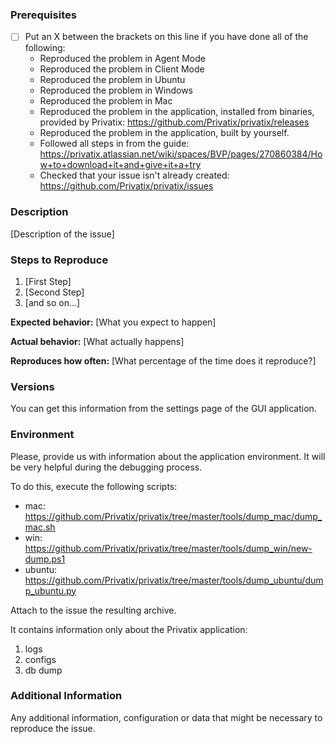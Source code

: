 

### Prerequisites

* [ ] Put an X between the brackets on this line if you have done all of the following:
    * Reproduced the problem in Agent Mode
    * Reproduced the problem in Client Mode
    * Reproduced the problem in Ubuntu
    * Reproduced the problem in Windows
    * Reproduced the problem in Mac
    * Reproduced the problem in the application, installed from binaries, provided by Privatix: https://github.com/Privatix/privatix/releases
    * Reproduced the problem in the application, built by yourself.
    * Followed all steps in from the guide: https://privatix.atlassian.net/wiki/spaces/BVP/pages/270860384/How+to+download+it+and+give+it+a+try
    * Checked that your issue isn't already created: https://github.com/Privatix/privatix/issues

### Description

[Description of the issue]

### Steps to Reproduce

1. [First Step]
2. [Second Step]
3. [and so on...]

**Expected behavior:** [What you expect to happen]

**Actual behavior:** [What actually happens]

**Reproduces how often:** [What percentage of the time does it reproduce?]

### Versions

You can get this information from the settings page of the GUI application.

### Environment

Please, provide us with information about the application environment. It will be 
very helpful during the debugging process.

To do this, execute the following scripts:
* mac: https://github.com/Privatix/privatix/tree/master/tools/dump_mac/dump_mac.sh
* win: https://github.com/Privatix/privatix/tree/master/tools/dump_win/new-dump.ps1
* ubuntu: https://github.com/Privatix/privatix/tree/master/tools/dump_ubuntu/dump_ubuntu.py

Attach to the issue the resulting archive.

It contains information only about the Privatix application:
1. logs
2. configs
3. db dump

### Additional Information

Any additional information, configuration or data that might be necessary to reproduce the issue.